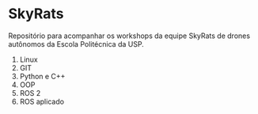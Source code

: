 # SkyRats
Repositório para acompanhar os workshops da equipe SkyRats de drones autônomos da Escola Politécnica da USP.
1) Linux
2) GIT
3) Python e C++
4) OOP
5) ROS 2
6) ROS aplicado
